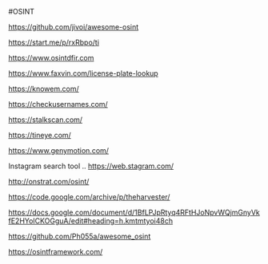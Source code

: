 #OSINT

https://github.com/jivoi/awesome-osint

https://start.me/p/rxRbpo/ti

https://www.osintdfir.com

https://www.faxvin.com/license-plate-lookup

https://knowem.com/

https://checkusernames.com/

https://stalkscan.com/

https://tineye.com/

https://www.genymotion.com/

Instagram search tool .. https://web.stagram.com/

http://onstrat.com/osint/

https://code.google.com/archive/p/theharvester/

https://docs.google.com/document/d/1BfLPJpRtyq4RFtHJoNpvWQjmGnyVkfE2HYoICKOGguA/edit#heading=h.kmtmtyoi48ch

https://github.com/Ph055a/awesome_osint

https://osintframework.com/

